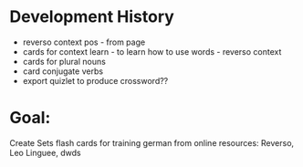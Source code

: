 
# Development History
- reverso context pos - from page
- cards for context learn - to learn how to use words - reverso context
- cards for plural nouns
- card conjugate verbs
- export quizlet to produce crossword??



# Goal:
Create Sets flash cards for training german from online resources: Reverso, Leo Linguee, dwds
